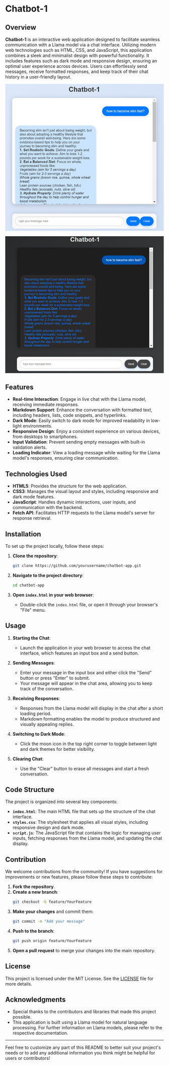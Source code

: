 # Chatbot-1

## Overview

**Chatbot-1** is an interactive web application designed to facilitate seamless communication with a Llama model via a chat interface. Utilizing modern web technologies such as HTML, CSS, and JavaScript, this application combines a sleek and minimalist design with powerful functionality. It includes features such as dark mode and responsive design, ensuring an optimal user experience across devices. Users can effortlessly send messages, receive formatted responses, and keep track of their chat history in a user-friendly layout.

![Chatbot Interface](https://github.com/ssyasa/chatbot-app/blob/main/Screenshot%202024-10-29%20020112.png)

![Chatbot Interaction](https://github.com/ssyasa/chatbot-app/blob/main/Screenshot%202024-10-29%20020122.png)

## Features

- **Real-time Interaction**: Engage in live chat with the Llama model, receiving immediate responses.
- **Markdown Support**: Enhance the conversation with formatted text, including headers, lists, code snippets, and hyperlinks.
- **Dark Mode**: Easily switch to dark mode for improved readability in low-light environments.
- **Responsive Design**: Enjoy a consistent experience on various devices, from desktops to smartphones.
- **Input Validation**: Prevent sending empty messages with built-in validation alerts.
- **Loading Indicator**: View a loading message while waiting for the Llama model's responses, ensuring clear communication.

## Technologies Used

- **HTML5**: Provides the structure for the web application.
- **CSS3**: Manages the visual layout and styles, including responsive and dark mode features.
- **JavaScript**: Handles dynamic interactions, user inputs, and communication with the backend.
- **Fetch API**: Facilitates HTTP requests to the Llama model's server for response retrieval.

## Installation

To set up the project locally, follow these steps:

1. **Clone the repository**:
   ```bash
   git clone https://github.com/yourusername/chatbot-app.git
   ```

2. **Navigate to the project directory**:
   ```bash
   cd chatbot-app
   ```

3. **Open `index.html` in your web browser**:
   - Double-click the `index.html` file, or open it through your browser's "File" menu.

## Usage

1. **Starting the Chat**: 
   - Launch the application in your web browser to access the chat interface, which features an input box and a send button.

2. **Sending Messages**: 
   - Enter your message in the input box and either click the "Send" button or press "Enter" to submit.
   - Your message will appear in the chat area, allowing you to keep track of the conversation.

3. **Receiving Responses**: 
   - Responses from the Llama model will display in the chat after a short loading period.
   - Markdown formatting enables the model to produce structured and visually appealing replies.

4. **Switching to Dark Mode**:
   - Click the moon icon in the top right corner to toggle between light and dark themes for better visibility.

5. **Clearing Chat**:
   - Use the "Clear" button to erase all messages and start a fresh conversation.

## Code Structure

The project is organized into several key components:

- **`index.html`**: The main HTML file that sets up the structure of the chat interface.
- **`styles.css`**: The stylesheet that applies all visual styles, including responsive design and dark mode.
- **`script.js`**: The JavaScript file that contains the logic for managing user inputs, fetching responses from the Llama model, and updating the chat display.

## Contribution

We welcome contributions from the community! If you have suggestions for improvements or new features, please follow these steps to contribute:

1. **Fork the repository**.
2. **Create a new branch**:
   ```bash
   git checkout -b feature/YourFeature
   ```
3. **Make your changes** and commit them:
   ```bash
   git commit -m "Add your message"
   ```
4. **Push to the branch**:
   ```bash
   git push origin feature/YourFeature
   ```
5. **Open a pull request** to merge your changes into the main repository.

## License

This project is licensed under the MIT License. See the [LICENSE](LICENSE) file for more details.

## Acknowledgments

- Special thanks to the contributors and libraries that made this project possible.
- This application is built using a Llama model for natural language processing. For further information on Llama models, please refer to the respective documentation.

---

Feel free to customize any part of this README to better suit your project's needs or to add any additional information you think might be helpful for users or contributors!
